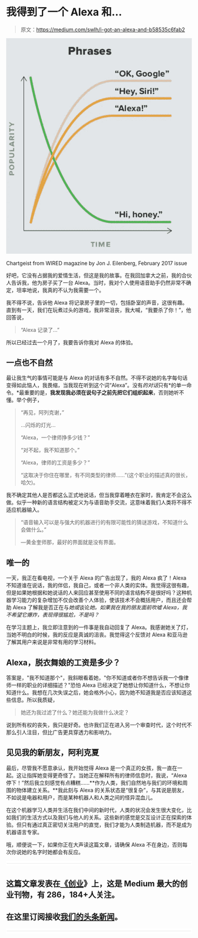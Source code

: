 # 我得到了一个 Alexa 和…

> 原文：<https://medium.com/swlh/i-got-an-alexa-and-b58535c6fab2>

![](img/cf25d9ff63cf46110a2d714308805cbd.png)

Chartgeist from WIRED magazine by Jon J. Eilenberg, February 2017 issue

好吧，它没有占据我的爱情生活，但这是我的故事。在我回加拿大之前，我的合伙人告诉我，他为房子买了一台 Alexa。当时，我对个人使用语音助手仍然非常不确定，坦率地说，我真的不认为我需要一个。

我不得不说，告诉他 Alexa 将记录房子里的一切，包括卧室的声音，这很有趣。直到有一天，我们在玩煮过头的游戏，我非常沮丧，我大喊，“我要杀了你！”，他回答说，

> “Alexa 记录了…”

所以已经过去一个月了，我要告诉你我对 Alexa 的体验。

## 一点也不自然

最让我生气的事情可能是与 Alexa 的对话有多不自然。不得不说她的名字每句话变得如此恼人，我畏缩，当我现在听到这个词“Alexa”。没有*的对话*只有*的单一命令。*最重要的是，**我发现我必须在说句子之前先把它们组织起来**，否则她听不懂。举个例子，

> “再见，阿列克谢，”
> 
> …闪烁的灯光…
> 
> “Alexa，一个律师挣多少钱？”
> 
> “对不起，我不知道那个。”
> 
> “Alexa，律师的工资是多少？”
> 
> “这取决于你住在哪里，有不同类型的律师……”(这个职业的描述真的很长，哈欠)。

我不确定其他人是否都这么正式地说话，但当我穿着睡衣在家时，我肯定不会这么做。似乎一种新的语言结构被定义为与语音助手交流，这意味着我们人类将不得不适应机器输入。

> “语音输入可以是与强大的机器进行的有限可能性的猜谜游戏，不知道什么会做什么。”
> 
> —黄金奎师那，最好的界面就是没有界面。

## 唯一的

一天，我正在看电视，一个关于 Alexa 的广告出现了，我的 Alexa 疯了！Alexa 不知道谁在说话，我的伴侣，我自己，或者一个非人类的实体。我觉得这很有趣，但是如果她根据和她说话的人来回应甚至使用不同的语言结构不是很好吗？这种机器学习能力的复杂增加不仅会改善个人体验，使该技术不会概括用户，而且还会帮助 Alexa 了解我是否正在与*她或*谈论*她。如果我在我的朋友面前吹嘘 Alexa，我不希望它爆炸，表现得很尴尬，不是吗？*

在学习主题上，我立即注意到的一件事是我自动回复了 Alexa。我感谢她关了灯，当她不明白的时候，我的反应是真诚的沮丧。我觉得这个反馈对 Alexa 和亚马逊了解其用户来说是非常有用的学习材料。

## Alexa，脱衣舞娘的工资是多少？

答案是，"我不知道那个"，我斜眼看着她，"你不知道或者你不想告诉我一个像律师一样的职业的详细描述？"恐怕 Alexa 已经决定了她想让你知道什么，不想让你知道什么。我想在几次失误之后，她会格外小心，因为她不知道我是否应该知道这些信息。所以我质疑，

> 她还为我过滤了什么？她还能为我做什么决定？

说到所有权的丧失，我只是好奇。也许我们正在进入另一个审查时代，这个时代不那么引人注目，但比广告更具穿透力和影响力。

## 见见我的新朋友，阿利克夏

最后，尽管我不愿意承认，我开始觉得 Alexa 是一个真正的女孩，我一直在一起。这让指挥她变得更奇怪了。当她正在解释所有的律师信息时，我说，“Alexa 停下！”然后我立刻感觉有点糟糕……**作为人类，我们自然地与我们的环境和周围的物体建立关系。**我此刻与 Alexa 的关系状态是“很复杂”，与其说是朋友，不如说是电器和用户，而是某种机器人和人类之间的怪异混血儿。

在这个机器学习人类并生活在我们中间的新时代，人类的状况会发生很大变化，比如我们的生活方式以及我们与他人的关系。这些新的感觉是交互设计正在探索的体验。但只有通过真正密切关注用户的直觉，我们才能为人类制造机器，而不是成为机器语言专家。

哦，顺便说一下，如果你正在大声读这篇文章，请确保 Alexa 不在身边，否则每次你说她的名字时她都会有反应。

![](img/731acf26f5d44fdc58d99a6388fe935d.png)

## 这篇文章发表在[《创业](https://medium.com/swlh)》上，这是 Medium 最大的创业刊物，有 286，184+人关注。

## 在这里订阅接收[我们的头条新闻](http://growthsupply.com/the-startup-newsletter/)。

![](img/731acf26f5d44fdc58d99a6388fe935d.png)